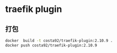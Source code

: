 # traefik plugin

## 打包

```bash
docker  build -t costa92/traefik-plugin:2.10.9 .
docker push costa92/traefik-plugin:2.10.9
```
```
